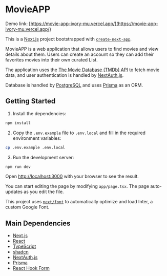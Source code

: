 # MovieAPP

Demo link: [https://movie-app-ivory-mu.vercel.app/](https://movie-app-ivory-mu.vercel.app/)

This is a [Next.js](https://nextjs.org/) project bootstrapped with [`create-next-app`](https://github.com/vercel/next.js/tree/canary/packages/create-next-app).

MovieAPP is a web application that allows users to find movies and view details about them. Users can create an account so they can add their favorites movies into their own curated List. 

The application uses the [The Movie Database (TMDb) API](https://www.themoviedb.org/documentation/api) to fetch movie data, and user authentication is handled by [NextAuth.js](https://next-auth.js.org/getting-started/introduction).

Database is handled by [PostgreSQL](https://www.postgresql.org/) and uses [Prisma](https://www.prisma.io/) as an ORM.

## Getting Started

1. Install the dependencies:

```bash
npm install
```

2. Copy the `.env.example` file to `.env.local` and fill in the required environment variables:

```bash
cp .env.example .env.local
```

3. Run the development server:

```bash
npm run dev
```

Open [http://localhost:3000](http://localhost:3000) with your browser to see the result.

You can start editing the page by modifying `app/page.tsx`. The page auto-updates as you edit the file.

This project uses [`next/font`](https://nextjs.org/docs/basic-features/font-optimization) to automatically optimize and load Inter, a custom Google Font.

## Main Dependencies

- [Next.js](https://nextjs.org/)
- [React](https://reactjs.org/)
- [TypeScript](https://www.typescriptlang.org/)
- [shadcn](https://shadcn.com/)
- [NextAuth.js](https://next-auth.js.org/)
- [Prisma](https://www.prisma.io/)
- [React Hook Form](https://react-hook-form.com/)